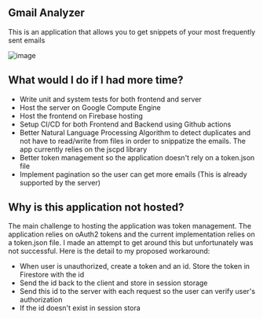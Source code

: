 ## Gmail Analyzer

This is an application that allows you to get snippets of your most frequently sent emails

![image](https://user-images.githubusercontent.com/22065489/131299267-cb898621-4f05-4d96-9bb7-0ff9315e95d4.png)

## What would I do if I had more time?

 - Write unit and system tests for both frontend and server
 - Host the server on Google Compute Engine
 - Host the frontend on Firebase hosting
 - Setup CI/CD for both Frontend and Backend using Github actions
 - Better Natural Language Processing Algorithm to detect duplicates and not have to read/write from files in order to snippatize the emails. The app currently relies on the jscpd library
 - Better token management so the application doesn't rely on a token.json file
 - Implement pagination so the user can get more emails (This is already supported by the server)

## Why is this application not hosted?

The main challenge to hosting the application was token management. The application relies on oAuth2 tokens and the current implementation relies on a token.json file. I made an attempt to get around this but unfortunately was not successful. Here is the detail to my proposed workaround:

 - When user is unauthorized, create a token and an id. Store the token in Firestore with the id
 - Send the id back to the client and store in session storage
 - Send this id to the server with each request so the user can verify user's authorization
 - If the id doesn't exist in session stora
